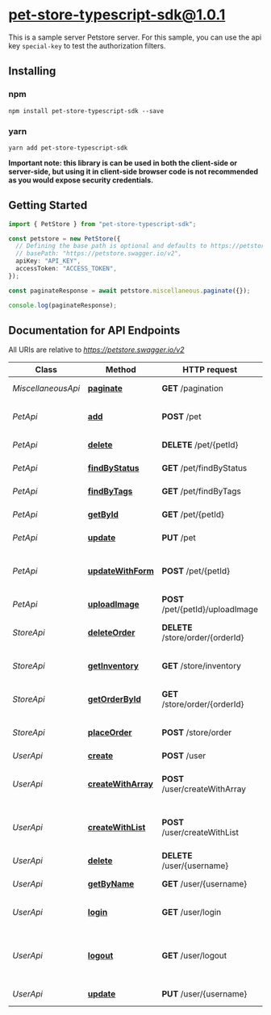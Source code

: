 # pet-store-typescript-sdk@1.0.1

This is a sample server Petstore server. For this sample, you can use the api key `special-key` to test the authorization filters.
## Installing

### npm
```
npm install pet-store-typescript-sdk --save
```

### yarn
```
yarn add pet-store-typescript-sdk
```

**Important note: this library is can be used in both the client-side or server-side, but using it
in client-side browser code is not recommended as you would expose security credentials.**



## Getting Started

```typescript
import { PetStore } from "pet-store-typescript-sdk";

const petstore = new PetStore({
  // Defining the base path is optional and defaults to https://petstore.swagger.io/v2
  // basePath: "https://petstore.swagger.io/v2",
  apiKey: "API_KEY",
  accessToken: "ACCESS_TOKEN",
});

const paginateResponse = await petstore.miscellaneous.paginate({});

console.log(paginateResponse);
```

## Documentation for API Endpoints

All URIs are relative to *https://petstore.swagger.io/v2*

Class | Method | HTTP request | Description
------------ | ------------- | ------------- | -------------
*MiscellaneousApi* | [**paginate**](docs/MiscellaneousApi.md#paginate) | **GET** /pagination | Pagination sandbox
*PetApi* | [**add**](docs/PetApi.md#add) | **POST** /pet | Add a new pet to the store
*PetApi* | [**delete**](docs/PetApi.md#delete) | **DELETE** /pet/{petId} | Deletes a pet
*PetApi* | [**findByStatus**](docs/PetApi.md#findByStatus) | **GET** /pet/findByStatus | Finds Pets by status
*PetApi* | [**findByTags**](docs/PetApi.md#findByTags) | **GET** /pet/findByTags | Finds Pets by tags
*PetApi* | [**getById**](docs/PetApi.md#getById) | **GET** /pet/{petId} | Find pet by ID
*PetApi* | [**update**](docs/PetApi.md#update) | **PUT** /pet | Update an existing pet
*PetApi* | [**updateWithForm**](docs/PetApi.md#updateWithForm) | **POST** /pet/{petId} | Updates a pet in the store with form data
*PetApi* | [**uploadImage**](docs/PetApi.md#uploadImage) | **POST** /pet/{petId}/uploadImage | uploads an image
*StoreApi* | [**deleteOrder**](docs/StoreApi.md#deleteOrder) | **DELETE** /store/order/{orderId} | Delete purchase order by ID
*StoreApi* | [**getInventory**](docs/StoreApi.md#getInventory) | **GET** /store/inventory | Returns pet inventories by status
*StoreApi* | [**getOrderById**](docs/StoreApi.md#getOrderById) | **GET** /store/order/{orderId} | Find purchase order by ID
*StoreApi* | [**placeOrder**](docs/StoreApi.md#placeOrder) | **POST** /store/order | Place an order for a pet
*UserApi* | [**create**](docs/UserApi.md#create) | **POST** /user | Create user
*UserApi* | [**createWithArray**](docs/UserApi.md#createWithArray) | **POST** /user/createWithArray | Creates list of users with given input array
*UserApi* | [**createWithList**](docs/UserApi.md#createWithList) | **POST** /user/createWithList | Creates list of users with given input array
*UserApi* | [**delete**](docs/UserApi.md#delete) | **DELETE** /user/{username} | Delete user
*UserApi* | [**getByName**](docs/UserApi.md#getByName) | **GET** /user/{username} | Get user by user name
*UserApi* | [**login**](docs/UserApi.md#login) | **GET** /user/login | Logs user into the system
*UserApi* | [**logout**](docs/UserApi.md#logout) | **GET** /user/logout | Logs out current logged in user session
*UserApi* | [**update**](docs/UserApi.md#update) | **PUT** /user/{username} | Updated user

